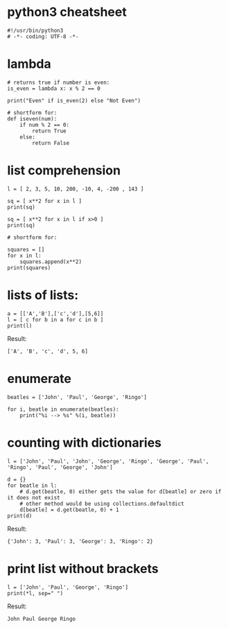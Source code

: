 # python3 cheatsheet

```
#!/usr/bin/python3
# -*- coding: UTF-8 -*-
```

# lambda

```
# returns true if number is even:
is_even = lambda x: x % 2 == 0

print("Even" if is_even(2) else "Not Even")

# shortform for:
def iseven(num):
    if num % 2 == 0:
        return True
    else:
        return False
```

# list comprehension

```
l = [ 2, 3, 5, 10, 200, -10, 4, -200 , 143 ]

sq = [ x**2 for x in l ]
print(sq)

sq = [ x**2 for x in l if x>0 ]
print(sq)

# shortform for:

squares = []
for x in l:
    squares.append(x**2)
print(squares)
```

# lists of lists:

```
a = [['A','B'],['c','d'],[5,6]]
l = [ c for b in a for c in b ]
print(l)
```

Result:

```
['A', 'B', 'c', 'd', 5, 6]
```

# enumerate

```
beatles = ['John', 'Paul', 'George', 'Ringo']

for i, beatle in enumerate(beatles):
    print("%i --> %s" %(i, beatle))
```

# counting with dictionaries

```
l = ['John', 'Paul', 'John', 'George', 'Ringo', 'George', 'Paul', 'Ringo', 'Paul', 'George', 'John']

d = {}
for beatle in l:
    # d.get(beatle, 0) either gets the value for d[beatle] or zero if it does not exist
    # other method would be using collections.defaultdict
    d[beatle] = d.get(beatle, 0) + 1
print(d)
```

Result:

```
{'John': 3, 'Paul': 3, 'George': 3, 'Ringo': 2}
```

# print list without brackets

```
l = ['John', 'Paul', 'George', 'Ringo']
print(*l, sep=" ")
```

Result:

```
John Paul George Ringo
```
